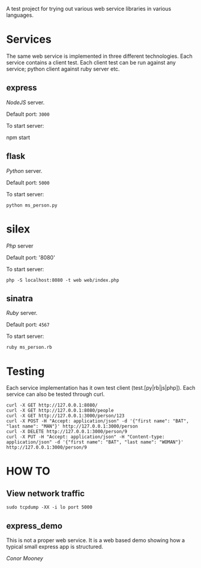 A test project for trying out various web service libraries in various languages.

Services
========

The same web service is implemented in three different technologies.  Each service contains a client test.  Each client test can be run against any service; python client against ruby server etc.

express
-------
*NodeJS* server.

Default port: `3000`

To start server:

  npm start


flask
-----
*Python* server.

Default port: `5000`

To start server:

    python ms_person.py


silex
=====
*Php* server

Default port: '8080'

To start server:
    
	php -S localhost:8080 -t web web/index.php


sinatra
-------
*Ruby* server.

Default port: `4567`

To start server:

    ruby ms_person.rb


Testing
=======
Each service implementation has it own test client (test.[py|rb|js|php]).
Each service can also be tested through curl.


	curl -X GET http://127.0.0.1:8080/
	curl -X GET http://127.0.0.1:8080/people
	curl -X GET http://127.0.0.1:3000/person/123
	curl -X POST -H "Accept: application/json" -d '{"first name": "BAT", "last name": "MAN"}' http://127.0.0.1:3000/person
	curl -X DELETE http://127.0.0.1:3000/person/9
	curl -X PUT -H "Accept: application/json" -H "Content-type: application/json" -d '{"first name": "BAT", "last name": "WOMAN"}' http://127.0.0.1:3000/person/9

HOW TO
======

View network traffic
--------------------

	sudo tcpdump -XX -i lo port 5000

express_demo
------------
This is not a proper web service.  It is a web based demo showing how a typical small express app is structured.



_Conor Mooney_

